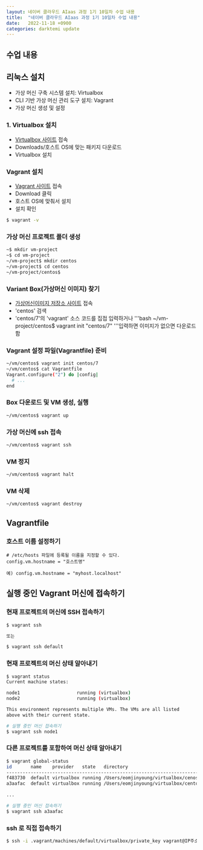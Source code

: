 ```yaml
---
layout: 네이버 클라우드 AIaas 과정 1기 10일차 수업 내용
title:  "네이버 클라우드 AIaas 과정 1기 10일차 수업 내용"
date:   2022-11-18 +0900
categories: darktemi update
---
```


## 수업 내용

## 리눅스 설치

- 가상 머신 구축 시스템 설치: Virtualbox
- CLI 기반 가상 머신 관리 도구 설치: Vagrant
- 가상 머신 생성 및 설정

### 1. Virtualbox 설치

- [Virtualbox 사이트](https://www.virtualbox.org/) 접속
- Downloads/호스트 OS에 맞는 패키지 다운로드
- Virtualbox 설치

### Vagrant 설치

- [Vagrant 사이트](https://www.vagrantup.com/) 접속
- Download 클릭
- 호스트 OS에 맞춰서 설치
- 설치 확인
```bash
$ vagrant -v
```
### 가상 머신 프로젝트 폴더 생성

```bash
~$ mkdir vm-project
~$ cd vm-project
~/vm-project$ mkdir centos
~/vm-project$ cd centos
~/vm-project/centos$ 
```

### Variant Box(가상머신 이미지) 찾기

- [가상머신이미지 저장소 사이트](https://app.vagrantup.com/) 접속
- 'centos' 검색
- 'centos/7'의 'vagrant' 소스 코드를 집접 입력하거나
'''bash
~/vm-project/centos$ vagrant init "centos/7"
'''입력하면 이미지가 없으면 다운로드 함

### Vagrant 설정 파일(Vagrantfile) 준비

```bash
~/vm/centos$ vagrant init centos/7
~/vm/centos$ cat Vagrantfile
Vagrant.configure("2") do |config|
  # ...
end
```

### Box 다운로드 및 VM 생성, 실행

```bash
~/vm/centos$ vagrant up
```

### 가상 머신에 ssh 접속

```bash
~/vm/centos$ vagrant ssh
```

### VM 정지

```bash
~/vm/centos$ vagrant halt
```

### VM 삭제

```bash
~/vm/centos$ vagrant destroy
```

## Vagrantfile

### 호스트 이름 설정하기 

```
# /etc/hosts 파일에 등록될 이름을 지정할 수 있다.
config.vm.hostname = "호스트명"

예) config.vm.hostname = "myhost.localhost"
```

## 실행 중인 Vagrant 머신에 접속하기

### 현재 프로젝트의 머신에 SSH 접속하기

```bash
$ vagrant ssh

또는

$ vagrant ssh default
```

### 현재 프로젝트의 머신 상태 알아내기

```bash
$ vagrant status
Current machine states:

node1                     running (virtualbox)
node2                     running (virtualbox)

This environment represents multiple VMs. The VMs are all listed
above with their current state.

# 실행 중인 머신 접속하기
$ vagrant ssh node1
```

### 다른 프로젝트를 포함하여 머신 상태 알아내기

```bash
$ vagrant global-status
id       name    provider   state   directory                             
--------------------------------------------------------------------------
f483730  default virtualbox running /Users/eomjinyoung/virtualbox/cenos   
a3aafac  default virtualbox running /Users/eomjinyoung/virtualbox/centos2 
 
...

# 실행 중인 머신 접속하기
$ vagrant ssh a3aafac
```

### ssh 로 직접 접속하기

```bash
$ ssh -i .vagrant/machines/default/virtualbox/private_key vagrant@IP주소
```
